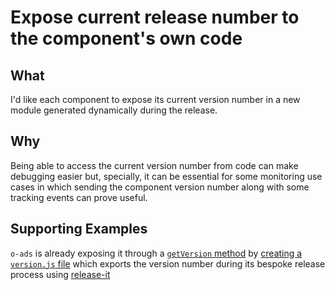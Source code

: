 # Expose current release number to the component's own code
## What

I'd like each component to expose its current version number in a new module generated dynamically during the release.

## Why

Being able to access the current version number from code can make debugging easier but, specially, it can be essential for some monitoring use cases in which sending the component version number along with some tracking events can prove useful.

## Supporting Examples

`o-ads` is already exposing it through a [`getVersion` method](https://github.com/Financial-Times/o-ads/blob/7832e1c7e9f3004485261cd52901c4313ccc22cf/src/js/utils/index.js#L453) by [creating a `version.js` file](https://github.com/Financial-Times/o-ads/blob/626e0715f03690692c18172d5d7e8e9e91a25c25/package.json#L27) which exports the version number during its bespoke release process using [release-it](https://github.com/Financial-Times/o-ads/blob/6dfd500f979b53e5e93ba09dddbf4658d8201811/.release-it.json#L2)

